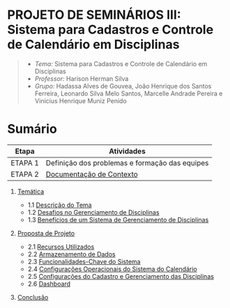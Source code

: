 # PROJETO DE SEMINÁRIOS III: Sistema para Cadastros e Controle de Calendário em Disciplinas

> - *Tema:* Sistema para Cadastros e Controle de Calendário em Disciplinas
> - *Professor:* Harison Herman Silva
> - *Grupo:* Hadassa Alves de Gouvea, João Henrique dos Santos Ferreira, Leonardo Silva Melo Santos, Marcelle Andrade Pereira e Vinicius Henrique Muniz Penido

# Sumário
| Etapa   |  Atividades |
|  :----:   | ----------- |
| ETAPA 1 | Definição dos problemas e formação das equipes |
| ETAPA 2 | <a href="Docs\Temática.md"> Documentação de Contexto</a>

1. <a href="Docs\Temática.md">Temática</a>
   - 1.1 <a href="Docs\Temática.md">Descrição do Tema</a>
   - 1.2 [Desafios no Gerenciamento de Disciplinas](#desafios-no-gerenciamento-de-disciplinas)
   - 1.3 [Benefícios de um Sistema de Gerenciamento de Disciplinas](#benefícias-de-um-sistema-de-gerenciamento-de-disciplinas)

2. [Proposta de Projeto](#proposta-de-projeto)
   - 2.1 [Recursos Utilizados](#recursos-utilizados)
   - 2.2 [Armazenamento de Dados](#armazenamento-de-dados)
   - 2.3 [Funcionalidades-Chave do Sistema](#funcionalidades-chave-do-sistema)
   - 2.4 [Configurações Operacionais do Sistema do Calendário](#configurações-operacionais-do-sistema-do-calendário)
   - 2.5 [Configurações do Cadastro e Gerenciamento das Disciplinas](#configurações-do-cadastro-e-gerenciamento-das-disciplinas)
   - 2.6 [Dashboard](#dashboard)

3. [Conclusão](#conclusão)
